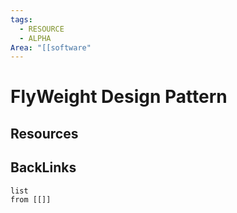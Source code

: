 ```yaml
---
tags:
  - RESOURCE
  - ALPHA
Area: "[[software"
---
```


# FlyWeight Design Pattern


## Resources


## BackLinks

```dataview
list
from [[]]
```

